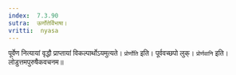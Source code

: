```yaml
---
index:  7.3.90
sutra:  ऊर्णोतेर्विभाषा।
vritti:  nyasa
---
```


पूर्वेण नित्यायां वृद्धौ प्राप्तायां विकल्पार्थोऽयमुत्यते। `प्रोर्णोति` इति। पूर्ववच्छपो लुक्। `प्रोर्णवानि` इति। लोडुत्तमपुरुषैकवचनम॥
